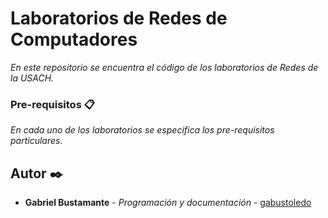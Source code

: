 # Laboratorios de Redes de Computadores

_En este repositorio se encuentra el código de los laboratorios de Redes de la USACH._

### Pre-requisitos 📋

_En cada uno de los laboratorios se especifica los pre-requisitos particulares._

## Autor ✒️

* **Gabriel Bustamante** - *Programación y documentación* - [gabustoledo](https://github.com/gabustoledo)
